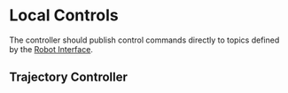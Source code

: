 # Local Controls

The controller should publish control commands directly to topics defined by the [Robot Interface](../0_interface/robot_interface.md).

## Trajectory Controller


